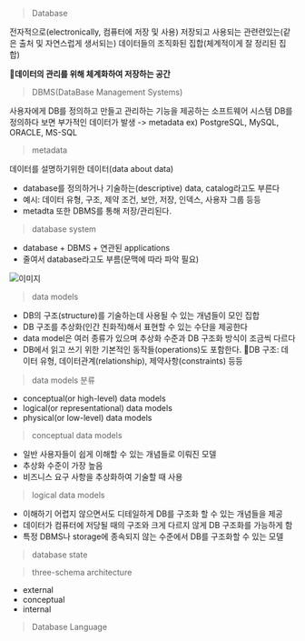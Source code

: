 
> Database

전자적으로(electronically, 컴퓨터에 저장 및 사용) 저장되고 사용되는 관련련있는(같은 출처 및 자연스럽게 생서되는) 데이터들의 조직화된 집합(체계적이게 잘 정리된 집합)

**데이터의 관리를 위해 체계화하여 저장하는 공간** 

> DBMS(DataBase Management Systems)

사용자에게 DB를 정의하고 만들고 관리하는 기능을 제공하는 소프트웨어 시스템
DB를 정의하다 보면 부가적인 데이터가 발생 -> metadata
ex) PostgreSQL, MySQL, ORACLE, MS-SQL

> metadata

데이터를 설명하기위한 데이터(data about data)

- database를 정의하거나 기술하는(descriptive) data, catalog라고도 부른다
- 예시: 데이터 유형, 구조, 제약 조건, 보안, 저장, 인덱스, 사용자 그룹 등등
- metadta 또한 DBMS를 통해 저장/관리된다.


> database system

- database + DBMS + 연관된 applications
- 줄여서 database라고도 부름(문맥에 따라 파악 필요)

![이미지](https://www.researchgate.net/publication/326006960/figure/fig1/AS:641949367279620@1530064064883/Simplified-database-system-Risunok-1-Uprosennaa-sistema-baz-dannyh-Slika.png)


> data models

- DB의 구조(structure)를 기술하는데 사용될 수 있는 개념들이 모인 집합
- DB 구조를 추상화(인간 친화적)해서 표현할 수 있는 수단을 제공한다
- data model은 여러 종류가 있으며 추상화 수준과 DB 구조화 방식이 조금씩 다르다
- DB에서 읽고 쓰기 위한 기본적인 동작들(operations)도 포함한다.
DB 구조: 데이터 유형, 데이터관계(relationship), 제약사항(constraints) 등등

> data models 분류

- conceptual(or high-level) data models
- logical(or representational) data models
- physical(or low-level) data models

> conceptual data models

- 일반 사용자들이 쉽게 이해할 수 있는 개념들로 이뤄진 모델
- 추상화 수준이 가장 높음
- 비즈니스 요구 사항을 추상화하여 기술할 때 사용

> logical data models

- 이해하기 어렵지 않으면서도 디테일하게 DB를 구조화 할 수 있는 개념들을 제공
- 데이터가 컴퓨터에 저당될 때의 구조와 크게 다르지 않게 DB 구조화를 가능하게 함
- 특정 DBMS나 storage에 종속되지 않는 수준에서 DB를 구조화할 수 있는 모델


> database state



> three-schema architecture

- external
- conceptual
- internal



> Database Language


